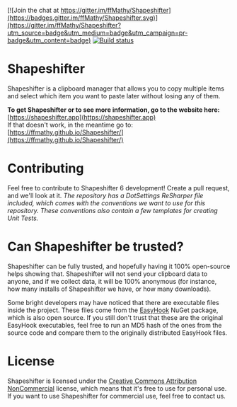 [![Join the chat at https://gitter.im/ffMathy/Shapeshifter](https://badges.gitter.im/ffMathy/Shapeshifter.svg)](https://gitter.im/ffMathy/Shapeshifter?utm_source=badge&utm_medium=badge&utm_campaign=pr-badge&utm_content=badge)
[![Build status](https://ci.appveyor.com/api/projects/status/hnhqpn0rwcsvccng/branch/master?svg=true)](https://ci.appveyor.com/project/ffMathy/shapeshifter/branch/master)

# Shapeshifter
Shapeshifter is a clipboard manager that allows you to copy multiple items and select which item you want to paste later without losing any of them.

<b>To get Shapeshifter or to see more information, go to the website here:</b> [https://shapeshifter.app](https://shapeshifter.app)<br />
If that doesn't work, in the meantime go to: [https://ffmathy.github.io/Shapeshifter/](https://ffmathy.github.io/Shapeshifter/)

# Contributing
Feel free to contribute to Shapeshifter 6 development! Create a pull request, and we'll look at it. *The repository has a DotSettings ReSharper file included, which comes with the conventions we want to use for this repository. These conventions also contain a few templates for creating Unit Tests.*

# Can Shapeshifter be trusted?
Shapeshifter can be fully trusted, and hopefully having it 100% open-source helps showing that. Shapeshifter will not send your clipboard data to anyone, and if we collect data, it will be 100% anonymous (for instance, how many installs of Shapeshifter we have, or how many downloads).

Some bright developers may have noticed that there are executable files inside the project. These files come from the [EasyHook](https://easyhook.github.io) NuGet package, which is also open source. If you still don't trust that these are the original EasyHook executables, feel free to run an MD5 hash of the ones from the source code and compare them to the originally distributed EasyHook files.

# License
Shapeshifter is licensed under the
[Creative Commons Attribution NonCommercial](https://tldrlegal.com/license/creative-commons-attribution-noncommercial-(cc-nc)) license, which means that it's free to use
for personal use.
If you want to use Shapeshifter for commercial use, feel free to contact us.
